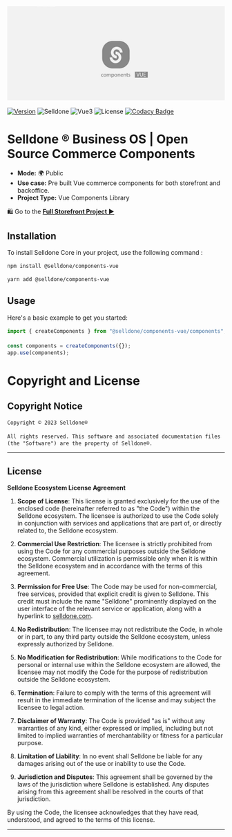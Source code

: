 ![Selldone Official Storefront App](_docs/images/banner-components.jpg)

<a href="https://www.npmjs.com/package/@selldone/components-vue"><img src="https://img.shields.io/npm/v/@selldone/components-vue.svg?sanitize=true" alt="Version"></a>
![Selldone](https://img.shields.io/badge/type-Selldone-f39f37?style=flat&label=components&labelColor=%23567&color=%23000)
![Vue3](https://img.shields.io/badge/version-Vue-8BC34A?style=flat&label=3&labelColor=%238BC34A&color=%2300796B)
![License](https://img.shields.io/github/license/selldone/components.svg)
[![Codacy Badge](https://app.codacy.com/project/badge/Grade/78c73a7be7d5452bbb8a66e4e41941b0)](https://app.codacy.com/gh/selldone/components/dashboard?utm_source=gh&utm_medium=referral&utm_content=&utm_campaign=Badge_grade)

# Selldone ® Business OS | Open Source Commerce Components

* **Mode:** 🌍 Public
* **Use case:** Pre built Vue commerce components for both storefront and backoffice.
* **Project Type:** Vue Components Library

🛍️ Go to the [**Full Storefront Project ▶**](https://github.com/selldone/storefront)

## Installation

To install Selldone Core in your project, use the following command :


```bash
npm install @selldone/components-vue
```
```bash
yarn add @selldone/components-vue
```

## Usage

Here's a basic example to get you started:

```javascript
import { createComponents } from "@selldone/components-vue/components";

const components = createComponents({});
app.use(components);
```



# Copyright and License

## Copyright Notice

```
Copyright © 2023 Selldone®

All rights reserved. This software and associated documentation files (the "Software") are the property of Selldone®.
```

---

## License

**Selldone Ecosystem License Agreement**

1. **Scope of License**: This license is granted exclusively for the use of the enclosed code (hereinafter referred to
   as "the Code") within the Selldone ecosystem. The licensee is authorized to use the Code solely in conjunction with
   services and applications that are part of, or directly related to, the Selldone ecosystem.

2. **Commercial Use Restriction**: The licensee is strictly prohibited from using the Code for any commercial purposes
   outside the Selldone ecosystem. Commercial utilization is permissible only when it is within the Selldone ecosystem
   and in accordance with the terms of this agreement.

3. **Permission for Free Use**: The Code may be used for non-commercial, free services, provided that explicit credit is
   given to Selldone. This credit must include the name "Selldone" prominently displayed on the user interface of the
   relevant service or application, along with a hyperlink to [selldone.com](https://selldone.com).

4. **No Redistribution**: The licensee may not redistribute the Code, in whole or in part, to any third party outside
   the Selldone ecosystem, unless expressly authorized by Selldone.

5. **No Modification for Redistribution**: While modifications to the Code for personal or internal use within the
   Selldone ecosystem are allowed, the licensee may not modify the Code for the purpose of redistribution outside the
   Selldone ecosystem.

6. **Termination**: Failure to comply with the terms of this agreement will result in the immediate termination of the
   license and may subject the licensee to legal action.

7. **Disclaimer of Warranty**: The Code is provided "as is" without any warranties of any kind, either expressed or
   implied, including but not limited to implied warranties of merchantability or fitness for a particular purpose.

8. **Limitation of Liability**: In no event shall Selldone be liable for any damages arising out of the use or inability
   to use the Code.

9. **Jurisdiction and Disputes**: This agreement shall be governed by the laws of the jurisdiction where Selldone is
   established. Any disputes arising from this agreement shall be resolved in the courts of that jurisdiction.

By using the Code, the licensee acknowledges that they have read, understood, and agreed to the terms of this license.

---